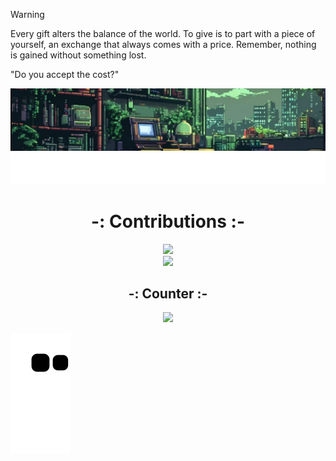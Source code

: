 > [!WARNING]  
> Every gift alters the balance of the world. To give is to part with a piece of yourself, an exchange that always comes with a price. Remember, nothing is gained without something lost.
>
> "Do you accept the cost?"


<img src="https://raw.githubusercontent.com/Jevil36239/Jevil36239/main/ezgif.com-resize.jpg"/>
<br>

<img src="banners.svg">

<h1 align="center"> -: Contributions :- </h1>
<p align="center">
  <a href="#">
    <img src="http://github-readme-streak-stats.herokuapp.com?user=Jevil36239&theme=radical">
  </a>
  <br>
  <a href="#">
    <img src="https://activity-graph.herokuapp.com/graph?username=Jevil36239&theme=react-dark&hide_border=true">
  </a>
</p>
<h2 align="center">-: Counter :- </h2>
<p align="center">
  <a href="https://github.com/ESKYoung/shields-io-visitor-counter" target="_blank">
  <img src="https://shields-io-visitor-counter.herokuapp.com/badge?page=jevil36239&style=for-the-badge">
<a>
  
  <a href="#" target="_blank"><img src="https://github.com/rafaballerini/rafaballerini/blob/output/github-contribution-grid-snake.svg" alt="sneke"></a>
</p>

